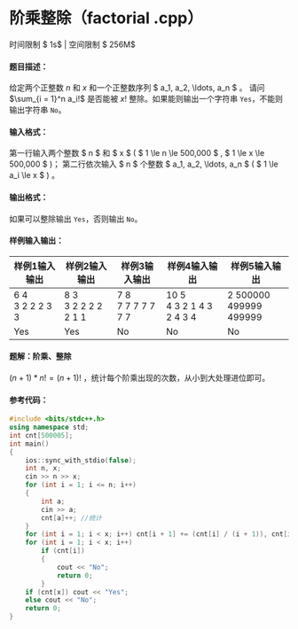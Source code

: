 
# 阶乘整除（factorial .cpp）
时间限制 $ 1s$   |   空间限制 $ 256M$

#### 题目描述：

给定两个正整数 $n$ 和 $x$ 和一个正整数序列 $ a_1, a_2, \ldots, a_n $ 。
请问 $\sum_{i = 1}^n a_i!$ 是否能被 $x!$ 整除。如果能则输出一个字符串 $\texttt{Yes}$，不能则输出字符串 $\texttt{No}$。

#### 输入格式：

第一行输入两个整数 $ n $ 和 $ x $ ( $ 1 \le n \le 500\,000 $ , $ 1 \le x \le 500\,000 $ )；
第二行依次输入 $ n $ 个整数 $ a_1, a_2, \ldots, a_n $ ( $ 1 \le a_i \le x $ ) 。

#### 输出格式：

如果可以整除输出 $\texttt{Yes}$，否则输出 $\texttt{No}$。

#### 样例输入输出：

| 样例1输入输出       | 样例2输入输出           | 样例3输入输出         | 样例4输入输出                | 样例5输入输出              |
| ------------------- | ----------------------- | --------------------- | ---------------------------- | -------------------------- |
| 6 4<br/>3 2 2 2 3 3 | 8 3<br/>3 2 2 2 2 2 1 1 | 7 8<br/>7 7 7 7 7 7 7 | 10 5<br/>4 3 2 1 4 3 2 4 3 4 | 2 500000<br/>499999 499999 |
| Yes                 | Yes                     | No                    | No                           | No                         |

<div STYLE="page-break-after: always;"/>

#### 题解：阶乘、整除

$(n+1)*n!=(n+1)!$  ，统计每个阶乘出现的次数，从小到大处理进位即可。

#### 参考代码：

```c++
#include <bits/stdc++.h>
using namespace std;
int cnt[500005];
int main()
{
	ios::sync_with_stdio(false);
	int n, x;
	cin >> n >> x;
	for (int i = 1; i <= n; i++)
	{
		int a;
		cin >> a;
		cnt[a]++; //统计
	}
	for (int i = 1; i < x; i++) cnt[i + 1] += (cnt[i] / (i + 1)), cnt[i] %= (i + 1); //"进位"
	for (int i = 1; i < x; i++)
		if (cnt[i])
		{
			cout << "No";
			return 0;
		}
	if (cnt[x]) cout << "Yes";
	else cout << "No";
	return 0;
}
```
